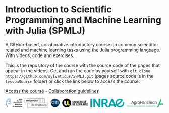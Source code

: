 # Introduction to Scientific Programming and Machine Learning with Julia (SPMLJ)

A GitHub-based, collaborative introductory course on common scientific-related and machine learning tasks using the Julia programming language.
With videos, code and exercises.

This is the repository of the course with the source code of the pages that appear in the videos.
Get and run the code by yourself with `git clone https://github.com/sylvaticus/SPMLJ.git` (pages source code is in the `lessonSource` folder) or click the link below to access the course.


[Access the course](https://sylvaticus.github.io/SPMLJ/stable) - [Collaboration guidelines](https://sylvaticus.github.io/SPMLJ/stable/00_-_INTRO_-_Introduction_julia_ml/0001_-_Course_presentation.html#How-to-contribute-to-the-course)


![logos](lessonsSources/assets/imgs/beta_and_tutelles_white.png)

